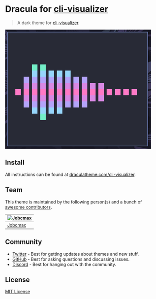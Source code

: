# Dracula for [cli-visualizer](https://github.com/dpayne/cli-visualizer)

> A dark theme for [cli-visualizer](https://github.com/dpayne/cli-visualizer).

![Screenshot](./screenshot.png)

## Install

All instructions can be found at [draculatheme.com/cli-visualizer](https://draculatheme.com/cli-visualizer).

## Team

This theme is maintained by the following person(s) and a bunch of [awesome contributors](https://github.com/dracula/foobar/graphs/contributors).

| [![Jobcmax](https://github.com/jobcmax.png?size=100)](https://github.com/jobcmax) |
| --------------------------------------------------------------------------------- |
| [Jobcmax](https://github.com/jobcmax)                                             |

## Community

- [Twitter](https://twitter.com/draculatheme) - Best for getting updates about themes and new stuff.
- [GitHub](https://github.com/dracula/dracula-theme/discussions) - Best for asking questions and discussing issues.
- [Discord](https://draculatheme.com/discord-invite) - Best for hanging out with the community.

## License

[MIT License](./LICENSE)
